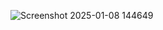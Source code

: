 ![Screenshot 2025-01-08 144649](https://github.com/user-attachments/assets/585879c8-a726-4592-ab96-d85a7afda9af)
